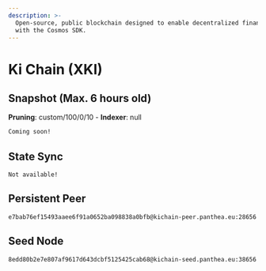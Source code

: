 ```yaml
---
description: >-
  Open-source, public blockchain designed to enable decentralized finance, built
  with the Cosmos SDK.
---
```


# Ki Chain (XKI)

## Snapshot (Max. 6 hours old)

**Pruning**: custom/100/0/10 - **Indexer**: null

```bash
Coming soon!
```

## State Sync

```
Not available!
```

## Persistent Peer

```url
e7bab76ef15493aaee6f91a0652ba098838a0bfb@kichain-peer.panthea.eu:28656
```

## Seed Node

```url
8edd80b2e7e807af9617d643dcbf5125425cab68@kichain-seed.panthea.eu:38656
```
